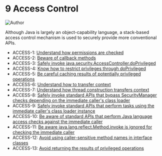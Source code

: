 # 9 Access Control
![Author](https://img.shields.io/badge/Author-Oracle-blue.svg)


Although Java is largely an object-capability language, a stack-based access control mechanism is used to securely provide more conventional APIs.

 - ACCESS-1: [Understand how permissions are checked](g9_01)
 - ACCESS-2: [Beware of callback methods](g9_02)
 - ACCESS-3: [Safely invoke java.security.AccessController.doPrivileged](g9_03)
 - ACCESS-4: [Know how to restrict privileges through doPrivileged](g9_04)
 - ACCESS-5: [Be careful caching results of potentially privileged operations](g9_05)
 - ACCESS-6: [Understand how to transfer context](g9_06)
 - ACCESS-7: [Understand how thread construction transfers context](g9_07)
 - ACCESS-8: [Safely invoke standard APIs that bypass SecurityManager checks depending on the immediate caller's class loader](g9_08)
 - ACCESS-9: [Safely invoke standard APIs that perform tasks using the immediate caller's class loader instance](g9_09)
 - ACCESS-10: [Be aware of standard APIs that perform Java language access checks against the immediate caller](g9_10)
 - ACCESS-11: [Be aware java.lang.reflect.Method.invoke is ignored for checking the immediate caller](g9_11)
 - ACCESS-12: [Avoid using caller-sensitive method names in interface classes](g9_12)
 - ACCESS-13: [Avoid returning the results of privileged operations](g9_13)
